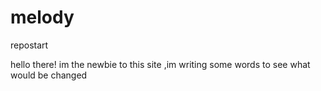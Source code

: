 # melody
repostart



hello there! im the newbie to this site ,im writing some words to see what would be changed
